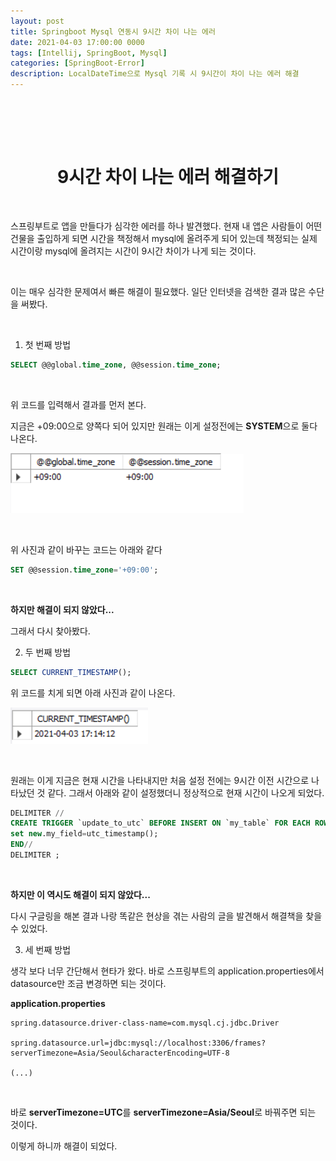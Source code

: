 ```yaml
---
layout: post
title: Springboot Mysql 연동시 9시간 차이 나는 에러
date: 2021-04-03 17:00:00 0000
tags: [Intellij, SpringBoot, Mysql]
categories: [SpringBoot-Error]
description: LocalDateTime으로 Mysql 기록 시 9시간이 차이 나는 에러 해결
---
```


<br>

<br><br>

# <center>9시간 차이 나는 에러 해결하기</center>

<br>

스프링부트로 앱을 만들다가 심각한 에러를 하나 발견했다. 현재 내 앱은 사람들이 어떤 건물을 출입하게 되면 시간을 책정해서 mysql에 올려주게 되어 있는데 책정되는 실제 시간이랑 mysql에 올려지는 시간이 9시간 차이가 나게 되는 것이다.

<br>

이는 매우 심각한 문제여서 빠른 해결이 필요했다. 일단 인터넷을 검색한 결과 많은 수단을 써봤다.

<br>

1. 첫 번째 방법

```sql
SELECT @@global.time_zone, @@session.time_zone;
```

<br>

위 코드를 입력해서 결과를 먼저 본다.

지금은 +09:00으로 양쪽다 되어 있지만 원래는 이게 설정전에는 **SYSTEM**으로 둘다 나온다.

![](/images/SpringBoot_Error/post2/2021-04-03-17-08-14.png)

<br>

위 사진과 같이 바꾸는 코드는 아래와 같다

```sql
SET @@session.time_zone='+09:00';
```

<br>

**하지만 해결이 되지 않았다...**

그래서 다시 찾아봤다.

2. 두 번째 방법

```sql
SELECT CURRENT_TIMESTAMP();
```

위 코드를 치게 되면 아래 사진과 같이 나온다.

![](/images/SpringBoot_Error/post2/2021-04-03-17-14-48.png)

<br>

원래는 이게 지금은 현재 시간을 나타내지만 처음 설정 전에는 9시간 이전 시간으로 나타났던 것 같다. 그래서 아래와 같이 설정했더니 정상적으로 현재 시간이 나오게 되었다.

```sql
DELIMITER //
CREATE TRIGGER `update_to_utc` BEFORE INSERT ON `my_table` FOR EACH ROW BEGIN
set new.my_field=utc_timestamp();
END//
DELIMITER ;
```

<br>

**하지만 이 역시도 해결이 되지 않았다...**

다시 구글링을 해본 결과 나랑 똑같은 현상을 겪는 사람의 글을 발견해서 해결책을 찾을 수 있었다.

3. 세 번째 방법

생각 보다 너무 간단해서 현타가 왔다.
바로 스프링부트의 application.properties에서 datasource만 조금 변경하면 되는 것이다.

**application.properties**

```
spring.datasource.driver-class-name=com.mysql.cj.jdbc.Driver

spring.datasource.url=jdbc:mysql://localhost:3306/frames?serverTimezone=Asia/Seoul&characterEncoding=UTF-8

(...)
```

<br>

바로 **serverTimezone=UTC**를 **serverTimezone=Asia/Seoul**로 바꿔주면 되는 것이다.

이렇게 하니까 해결이 되었다.
